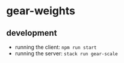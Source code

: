 # gear-weights

## development

* running the client: `npm run start`
* running the server: `stack run gear-scale`
